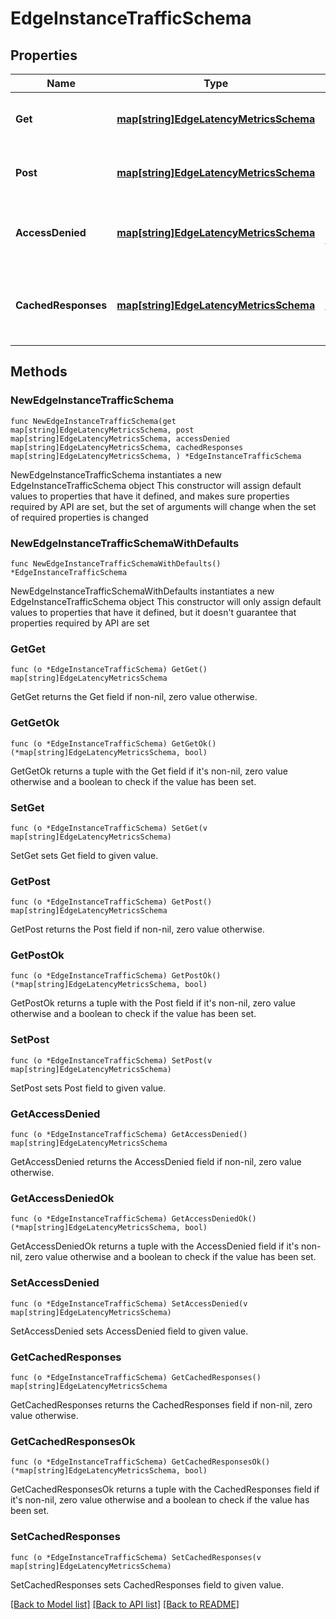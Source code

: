 # EdgeInstanceTrafficSchema

## Properties

Name | Type | Description | Notes
------------ | ------------- | ------------- | -------------
**Get** | [**map[string]EdgeLatencyMetricsSchema**](EdgeLatencyMetricsSchema.md) | A map containing GET requests. | 
**Post** | [**map[string]EdgeLatencyMetricsSchema**](EdgeLatencyMetricsSchema.md) | A map containing POST requests. | 
**AccessDenied** | [**map[string]EdgeLatencyMetricsSchema**](EdgeLatencyMetricsSchema.md) | A map containing requests that were denied. | 
**CachedResponses** | [**map[string]EdgeLatencyMetricsSchema**](EdgeLatencyMetricsSchema.md) | A map containing requests that had cached responses. | 

## Methods

### NewEdgeInstanceTrafficSchema

`func NewEdgeInstanceTrafficSchema(get map[string]EdgeLatencyMetricsSchema, post map[string]EdgeLatencyMetricsSchema, accessDenied map[string]EdgeLatencyMetricsSchema, cachedResponses map[string]EdgeLatencyMetricsSchema, ) *EdgeInstanceTrafficSchema`

NewEdgeInstanceTrafficSchema instantiates a new EdgeInstanceTrafficSchema object
This constructor will assign default values to properties that have it defined,
and makes sure properties required by API are set, but the set of arguments
will change when the set of required properties is changed

### NewEdgeInstanceTrafficSchemaWithDefaults

`func NewEdgeInstanceTrafficSchemaWithDefaults() *EdgeInstanceTrafficSchema`

NewEdgeInstanceTrafficSchemaWithDefaults instantiates a new EdgeInstanceTrafficSchema object
This constructor will only assign default values to properties that have it defined,
but it doesn't guarantee that properties required by API are set

### GetGet

`func (o *EdgeInstanceTrafficSchema) GetGet() map[string]EdgeLatencyMetricsSchema`

GetGet returns the Get field if non-nil, zero value otherwise.

### GetGetOk

`func (o *EdgeInstanceTrafficSchema) GetGetOk() (*map[string]EdgeLatencyMetricsSchema, bool)`

GetGetOk returns a tuple with the Get field if it's non-nil, zero value otherwise
and a boolean to check if the value has been set.

### SetGet

`func (o *EdgeInstanceTrafficSchema) SetGet(v map[string]EdgeLatencyMetricsSchema)`

SetGet sets Get field to given value.


### GetPost

`func (o *EdgeInstanceTrafficSchema) GetPost() map[string]EdgeLatencyMetricsSchema`

GetPost returns the Post field if non-nil, zero value otherwise.

### GetPostOk

`func (o *EdgeInstanceTrafficSchema) GetPostOk() (*map[string]EdgeLatencyMetricsSchema, bool)`

GetPostOk returns a tuple with the Post field if it's non-nil, zero value otherwise
and a boolean to check if the value has been set.

### SetPost

`func (o *EdgeInstanceTrafficSchema) SetPost(v map[string]EdgeLatencyMetricsSchema)`

SetPost sets Post field to given value.


### GetAccessDenied

`func (o *EdgeInstanceTrafficSchema) GetAccessDenied() map[string]EdgeLatencyMetricsSchema`

GetAccessDenied returns the AccessDenied field if non-nil, zero value otherwise.

### GetAccessDeniedOk

`func (o *EdgeInstanceTrafficSchema) GetAccessDeniedOk() (*map[string]EdgeLatencyMetricsSchema, bool)`

GetAccessDeniedOk returns a tuple with the AccessDenied field if it's non-nil, zero value otherwise
and a boolean to check if the value has been set.

### SetAccessDenied

`func (o *EdgeInstanceTrafficSchema) SetAccessDenied(v map[string]EdgeLatencyMetricsSchema)`

SetAccessDenied sets AccessDenied field to given value.


### GetCachedResponses

`func (o *EdgeInstanceTrafficSchema) GetCachedResponses() map[string]EdgeLatencyMetricsSchema`

GetCachedResponses returns the CachedResponses field if non-nil, zero value otherwise.

### GetCachedResponsesOk

`func (o *EdgeInstanceTrafficSchema) GetCachedResponsesOk() (*map[string]EdgeLatencyMetricsSchema, bool)`

GetCachedResponsesOk returns a tuple with the CachedResponses field if it's non-nil, zero value otherwise
and a boolean to check if the value has been set.

### SetCachedResponses

`func (o *EdgeInstanceTrafficSchema) SetCachedResponses(v map[string]EdgeLatencyMetricsSchema)`

SetCachedResponses sets CachedResponses field to given value.



[[Back to Model list]](../README.md#documentation-for-models) [[Back to API list]](../README.md#documentation-for-api-endpoints) [[Back to README]](../README.md)


